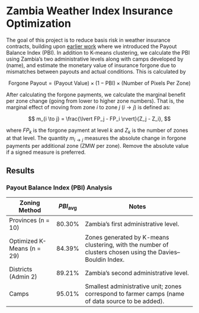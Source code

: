 # Zambia Weather Index Insurance Optimization

The goal of this project is to reduce basis risk in weather insurance contracts, building upon [earlier work](https://github.com/Sam-Gartenstein/zambia-drought-analysis) where we introduced the Payout Balance Index (PBI). In addition to K-means clustering, we calculate the PBI using Zambia’s two administrative levels along with camps developed by (name), and estimate the monetary value of insurance forgone due to mismatches between payouts and actual conditions. This is calculated by 

$$
\text{Forgone Payout} =
(\text{Payout Value}) \times (1 - \text{PBI}) \times (\text{Number of Pixels Per Zone})
$$  


After calculating the forgone payments, we calculate the marginal benefit per zone change (going from lower to higher zone numbers). That is, the marginal effect of moving from zone $i$ to zone $j$ ($i \to j$) is defined as:

$$
m_{i \to j} = \frac{\lvert FP_j - FP_i \rvert}{Z_j - Z_i},
$$

where $FP_k$ is the forgone payment at level $k$ and $Z_k$ is the number of zones at that level. The quantity $m_{i \to j}$ measures the absolute change in forgone payments per additional zone (ZMW per zone). Remove the absolute value if a signed measure is preferred.

## Results 

### Payout Balance Index (PBI) Analysis


| **Zoning Method**             | **$PBI_{\text{avg}}$** | **Notes**                                                                 |
|--------------------------------|------------------------|---------------------------------------------------------------------------|
| Provinces (n = 10)             | 80.30%                 | Zambia’s first administrative level.                                      |
| Optimized K-Means (n = 29)     | 84.39%                 | Zones generated by K-means clustering, with the number of clusters chosen using the Davies–Bouldin Index. |
| Districts (Admin 2)            | 89.21%                 | Zambia’s second administrative level.                                     |
| Camps                          | 95.01%                 | Smallest administrative unit; zones correspond to farmer camps (name of data source to be added). |


